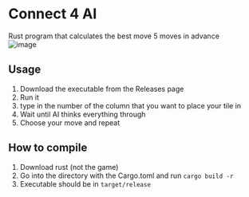 # Connect 4 AI
Rust program that calculates the best move 5 moves in advance  
![image](https://user-images.githubusercontent.com/71790328/209940338-044923d1-a8ad-4a67-a479-ee17000de7b1.png)  

## Usage
1. Download the executable from the Releases page
2. Run it
3. type in the number of the column that you want to place your tile in
4. Wait until AI thinks everything through
5. Choose your move and repeat

## How to compile
1. Download rust (not the game)
2. Go into the directory with the Cargo.toml and run `cargo build -r`
3. Executable should be in `target/release`

